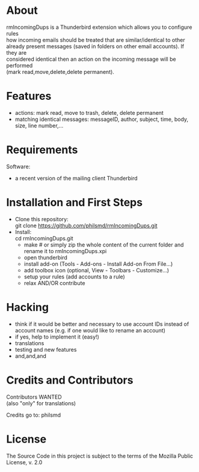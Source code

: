# About
rmIncomingDups is a Thunderbird extension which allows you to configure rules  
how incoming emails should be treated that are similar/identical to other  
already present messages (saved in folders on other email accounts). If they are  
considered identical then an action on the incoming message will be performed  
(mark read,move,delete,delete permanent).

# Features  
* actions: mark read, move to trash, delete, delete permanent
* matching identical messages: messageID, author, subject, time, body, size, line number,...

# Requirements

Software:  
- a recent version of the mailing client Thunderbird

# Installation and First Steps

* Clone this repository:  
    git clone https://github.com/philsmd/rmIncomingDups.git  
* Install:   
    cd rmIncomingDups.git  
    + make    # or simply zip the whole content of the current folder and rename it to rmIncomingDups.xpi  
    + open thunderbird  
    + install add-on (Tools - Add-ons - Install Add-on From File...)  
    + add toolbox icon (optional, View - Toolbars - Customize...)
    + setup your rules (add accounts to a rule)
    + relax AND/OR contribute

# Hacking

* think if it would be better and necessary to use account IDs instead of account names (e.g. if one would like to rename an account)  
* if yes, help to implement it (easy!)  
* translations
* testing and new features
* and,and,and  

# Credits and Contributors 
  
Contributors WANTED  
(also "only" for translations)

Credits go to: philsmd

# License

The Source Code in this project is subject to the terms of the Mozilla Public License, v. 2.0
